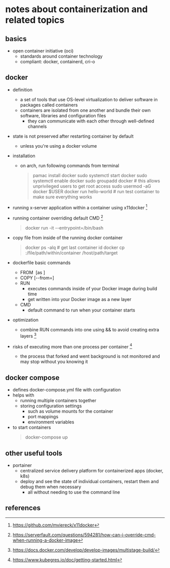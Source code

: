 # notes about containerization and related topics

## basics

- open container initiative (oci)
  - standards around container technology
  - compliant: docker, containerd, cri-o


## docker

- definition
  - a set of tools that use OS-level virtualization to deliver software in packages called containers
  - containers are isolated from one another and bundle their own software, libraries and configuration files
    - they can communicate with each other through well-defined channels

- state is not preserved after restarting container by default
  - unless you're using a docker volume

- installation
  - on arch, run following commands from terminal
	  > pamac install docker
	  > sudo systemctl start docker
	  > sudo systemctl enable docker
	  > sudo groupadd docker						# this allows unprivileged users to get root access
	  > sudo usermod -aG docker $USER
	  > docker run hello-world					# run test container to make sure everything works

- running x-server application within a container using x11docker [^2]
- running container overriding default CMD [^1]
  > docker run -it --entrypoint=/bin/bash <image>

- copy file from inside of the running docker container
  > docker ps -alq # get last container id
  > docker cp <containerId>:/file/path/within/container /host/path/target

- dockerfile basic commands
  - FROM <image> [as <stage>]
  - COPY [--from=<stage>] <src> <dst>
  - RUN
    - executes commands inside of your Docker image during build time
    - get written into your Docker image as a new layer
  - CMD
    - default command to run when your container starts

- optimization
  - combine RUN commands into one using && to avoid creating extra layers [^3]

- risks of executing more than one process per container [^5]
  - the process that forked and went background is not monitored and may stop without you knowing it


## docker compose

- defines docker-compose.yml file with configuration
- helps with 
  - running multiple containers together
  - storing configuration settings 
    - such as volume mounts for the container
    - port mappings
    - environment variables
- to start containers
  > docker-compose up


## other useful tools

- portainer
  - centralized service delivery platform for containerized apps (docker, k8s)
  - deploy and see the state of individual containers, restart them and debug them when necessary
    - all without needing to use the command line


## references

[^1]: https://serverfault.com/questions/594281/how-can-i-override-cmd-when-running-a-docker-image
[^2]: https://github.com/mviereck/x11docker
[^3]: https://docs.docker.com/develop/develop-images/multistage-build/
[^5]: https://www.kubegres.io/doc/getting-started.html
[^4]: https://www.youtube.com/watch?v=-4sHUvfk2Eg
[^5]: https://stackoverflow.com/questions/37458287/how-to-run-a-cron-job-inside-a-docker-container
